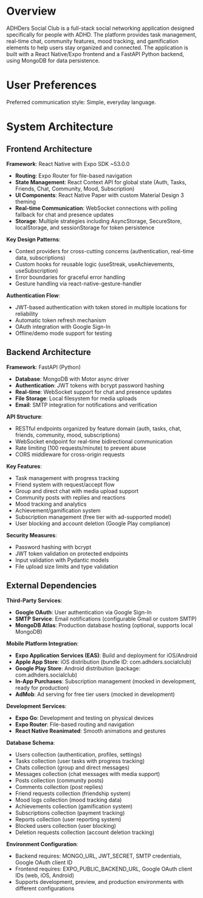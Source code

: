# Overview

ADHDers Social Club is a full-stack social networking application designed specifically for people with ADHD. The platform provides task management, real-time chat, community features, mood tracking, and gamification elements to help users stay organized and connected. The application is built with a React Native/Expo frontend and a FastAPI Python backend, using MongoDB for data persistence.

# User Preferences

Preferred communication style: Simple, everyday language.

# System Architecture

## Frontend Architecture

**Framework**: React Native with Expo SDK ~53.0.0
- **Routing**: Expo Router for file-based navigation
- **State Management**: React Context API for global state (Auth, Tasks, Friends, Chat, Community, Mood, Subscription)
- **UI Components**: React Native Paper with custom Material Design 3 theming
- **Real-time Communication**: WebSocket connections with polling fallback for chat and presence updates
- **Storage**: Multiple strategies including AsyncStorage, SecureStore, localStorage, and sessionStorage for token persistence

**Key Design Patterns**:
- Context providers for cross-cutting concerns (authentication, real-time data, subscriptions)
- Custom hooks for reusable logic (useStreak, useAchievements, useSubscription)
- Error boundaries for graceful error handling
- Gesture handling via react-native-gesture-handler

**Authentication Flow**:
- JWT-based authentication with token stored in multiple locations for reliability
- Automatic token refresh mechanism
- OAuth integration with Google Sign-In
- Offline/demo mode support for testing

## Backend Architecture

**Framework**: FastAPI (Python)
- **Database**: MongoDB with Motor async driver
- **Authentication**: JWT tokens with bcrypt password hashing
- **Real-time**: WebSocket support for chat and presence updates
- **File Storage**: Local filesystem for media uploads
- **Email**: SMTP integration for notifications and verification

**API Structure**:
- RESTful endpoints organized by feature domain (auth, tasks, chat, friends, community, mood, subscriptions)
- WebSocket endpoint for real-time bidirectional communication
- Rate limiting (100 requests/minute) to prevent abuse
- CORS middleware for cross-origin requests

**Key Features**:
- Task management with progress tracking
- Friend system with request/accept flow
- Group and direct chat with media upload support
- Community posts with replies and reactions
- Mood tracking and analytics
- Achievement/gamification system
- Subscription management (free tier with ad-supported model)
- User blocking and account deletion (Google Play compliance)

**Security Measures**:
- Password hashing with bcrypt
- JWT token validation on protected endpoints
- Input validation with Pydantic models
- File upload size limits and type validation

## External Dependencies

**Third-Party Services**:
- **Google OAuth**: User authentication via Google Sign-In
- **SMTP Service**: Email notifications (configurable Gmail or custom SMTP)
- **MongoDB Atlas**: Production database hosting (optional, supports local MongoDB)

**Mobile Platform Integration**:
- **Expo Application Services (EAS)**: Build and deployment for iOS/Android
- **Apple App Store**: iOS distribution (bundle ID: com.adhders.socialclub)
- **Google Play Store**: Android distribution (package: com.adhders.socialclub)
- **In-App Purchases**: Subscription management (mocked in development, ready for production)
- **AdMob**: Ad serving for free tier users (mocked in development)

**Development Services**:
- **Expo Go**: Development and testing on physical devices
- **Expo Router**: File-based routing and navigation
- **React Native Reanimated**: Smooth animations and gestures

**Database Schema**:
- Users collection (authentication, profiles, settings)
- Tasks collection (user tasks with progress tracking)
- Chats collection (group and direct messages)
- Messages collection (chat messages with media support)
- Posts collection (community posts)
- Comments collection (post replies)
- Friend requests collection (friendship system)
- Mood logs collection (mood tracking data)
- Achievements collection (gamification system)
- Subscriptions collection (payment tracking)
- Reports collection (user reporting system)
- Blocked users collection (user blocking)
- Deletion requests collection (account deletion tracking)

**Environment Configuration**:
- Backend requires: MONGO_URL, JWT_SECRET, SMTP credentials, Google OAuth client ID
- Frontend requires: EXPO_PUBLIC_BACKEND_URL, Google OAuth client IDs (web, iOS, Android)
- Supports development, preview, and production environments with different configurations